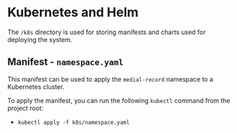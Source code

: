 # Kubernetes and Helm
The `/k8s` directory is used for storing manifests and charts used for deploying the system.

## Manifest - `namespace.yaml`
This manifest can be used to apply the `medial-record` namespace to a Kubernetes cluster.

To apply the manifest, you can run the following `kubectl` command from the project root:
  - `kubectl apply -f k8s/namespace.yaml`